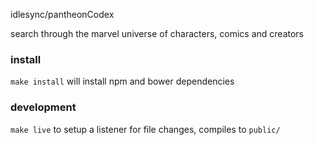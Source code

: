 idlesync/pantheonCodex

search through the marvel universe of characters, comics and creators

### install
`make install` will install npm and bower dependencies

### development
`make live` to setup a listener for file changes, compiles to `public/`

